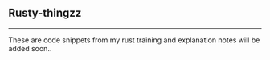 ## Rusty-thingzz
----

These are code snippets from my rust training and explanation notes will be added soon..

